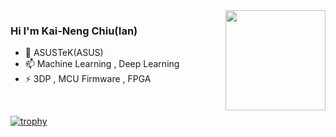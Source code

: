 <img height="160" align="right" src="https://github-readme-stats.vercel.app/api?username=KNChiu&show_icons=True&count_private=True" />

### Hi I'm Kai-Neng Chiu(Ian)
- 🔭 ASUSTeK(ASUS)
- 📫 Machine Learning , Deep Learning
- ⚡ 3DP , MCU Firmware , FPGA

<br>

[![trophy](https://github-profile-trophy.vercel.app/?username=KNChiu&no-frame=true&column=5&row=&theme=flat2&margin-w=30&margin-h=15&title=MultiLanguage,Repositories,Experience,Commits,PullRequest)](https://github.com/ryo-ma/github-profile-trophy)

<!--
**KNChiu/KNChiu** is a ✨ _special_ ✨ repository because its `README.md` (this file) appears on your GitHub profile.

Here are some ideas to get you started:

- 🔭 I’m currently working on ...
- 🌱 I’m currently learning ...
- 👯 I’m looking to collaborate on ...
- 🤔 I’m looking for help with ...
- 💬 Ask me about ...
- 📫 How to reach me: ...
- 😄 Pronouns: ...
- ⚡ Fun fact: ...
-->
<!--
**BlackyYen/BlackyYen** is a ✨ _special_ ✨ repository because its `README.md` (this file) appears on your GitHub profile.

